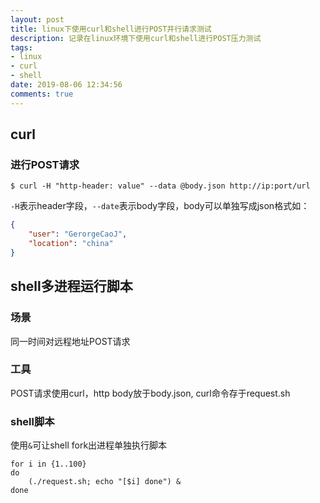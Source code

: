 ```yaml
---
layout: post
title: linux下使用curl和shell进行POST并行请求测试
description: 记录在linux环境下使用curl和shell进行POST压力测试
tags:
- linux
- curl
- shell
date: 2019-08-06 12:34:56
comments: true
---
```


## curl

### 进行POST请求

```shell
$ curl -H "http-header: value" --data @body.json http://ip:port/url
```

`-H`表示header字段，`--date`表示body字段，body可以单独写成json格式如：
```json
{
    "user": "GerorgeCaoJ",
    "location": "china"
}
```

## shell多进程运行脚本
### 场景
同一时间对远程地址POST请求
### 工具
POST请求使用curl，http body放于body.json, curl命令存于request.sh
### shell脚本
使用`&`可让shell fork出进程单独执行脚本
```shell
for i in {1..100}
do
	(./request.sh; echo "[$i] done") &
done
```

